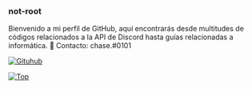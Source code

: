 ### not-root
Bienvenido a mi perfil de GitHub, aquí encontrarás desde multitudes de códigos relacionados a la API de Discord hasta guías relacionadas a informática.
💬 Contacto: chase.#0101

[![Gituhub](https://github-readme-stats.vercel.app/api?username=not-root&show_icons=true&theme=cobalt)](https://github.com/anuraghazra/github-readme-stats)

[![Top](https://github-readme-stats.vercel.app/api/top-langs/?username=not-root&exclude_repo=eslint-config&theme=cobalt)](https://github.com/anuraghazra/github-readme-stats)
<!--
**not-root/not-root** is a ✨ _special_ ✨ repository because its `README.md` (this file) appears on your GitHub profile.

Here are some ideas to get you started:

- 🔭 I’m currently working on ...
- 🌱 I’m currently learning ...
- 👯 I’m looking to collaborate on ...
- 🤔 I’m looking for help with ...
- 💬 Ask me about ...
- 📫 How to reach me: ...
- 😄 Pronouns: ...
- ⚡ Fun fact: ...
-->
